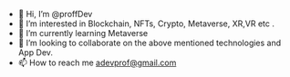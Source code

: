 - 👋 Hi, I’m @proffDev
- 👀 I’m interested in Blockchain, NFTs, Crypto, Metaverse, XR,VR etc .
- 🌱 I’m currently learning Metaverse
- 💞️ I’m looking to collaborate on the above mentioned technologies and App Dev.
- 📫 How to reach me adevprof@gmail.com

<!---
proffDev/proffDev is a ✨ special ✨ repository because its `README.md` (this file) appears on your GitHub profile.
You can click the Preview link to take a look at your changes.
--->
